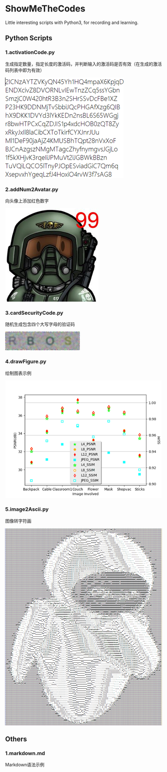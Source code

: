 # ShowMeTheCodes
Little interesting scripts with Python3, for recording and learning. 

## Python Scripts
### 1.activationCode.py
生成指定数量，指定长度的激活码，并判断输入的激活码是否有效（在生成的激活码列表中即为有效）

![activationCode](https://github.com/NightMarcher/ShowMeTheCodes/blob/master/image/activationCode.png?raw=true "activationCode")
### 2.addNum2Avatar.py
向头像上添加红色数字

![markedAvatar](https://github.com/NightMarcher/ShowMeTheCodes/blob/master/image/markedAvatar.jpg?raw=true "markedAvatar")
### 3.cardSecurityCode.py
随机生成包含四个大写字母的验证码

![cardSecurityCode](https://github.com/NightMarcher/ShowMeTheCodes/blob/master/image/cardSecurityCode.jpg?raw=true "cardSecurityCode")
### 4.drawFigure.py
绘制图表示例

![Figure](https://github.com/NightMarcher/ShowMeTheCodes/blob/master/image/Figure.png?raw=true "Figure")
### 5.image2Ascii.py
图像转字符画

![asciiEva](https://github.com/NightMarcher/ShowMeTheCodes/blob/master/image/asciiEva.png?raw=true "asciiEva")

## Others
### 1.markdown.md
Markdown语法示例
